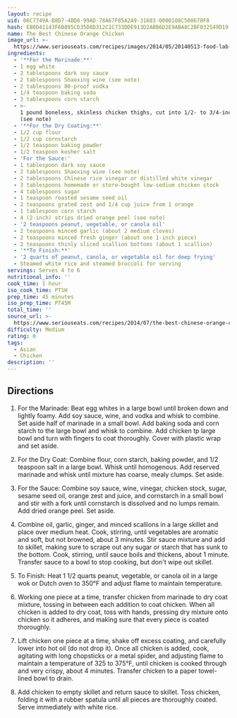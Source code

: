 ```yaml
---
layout: recipe
uid: 06C7749A-B8D7-4BD8-99AD-78A67F85A2A9-31683-0000108C500670F8
hash: EB0D41143F6B895CD35D8D312C1C733DDE913D2ABB6D2E9ABA8C2BF032549D19
name: The Best Chinese Orange Chicken
image_url: >-
  https://www.seriouseats.com/recipes/images/2014/05/20140513-food-lab-orange-chicken-sesame-chicken-12-200x150.jpg
ingredients:
  - '**For the Marinade:**'
  - 1 egg white
  - 2 tablespoons dark soy sauce
  - 2 tablespoons Shaoxing wine (see note)
  - 2 tablespoons 80-proof vodka
  - 1/4 teaspoon baking soda
  - 3 tablespoons corn starch
  - >-
    1 pound boneless, skinless chicken thighs, cut into 1/2- to 3/4-inch chunks
    (see note)
  - '**For the Dry Coating:**'
  - 1/2 cup flour
  - 1/2 cup cornstarch
  - 1/2 teaspoon baking powder
  - 1/2 teaspoon kosher salt
  - 'For the Sauce:'
  - 1 tablespoon dark soy sauce
  - 2 tablespoons Shaoxing wine (see note)
  - 2 tablespoons Chinese rice vinegar or distilled white vinegar
  - 3 tablespoons homemade or store-bought low-sodium chicken stock
  - 4 tablespoons sugar
  - 1 teaspoon roasted sesame seed oil
  - 2 teaspoons grated zest and 1/4 cup juice from 1 orange
  - 1 tablespoon corn starch
  - 4 (2-inch) strips dried orange peel (see note)
  - '2 teaspoons peanut, vegetable, or canola oil'
  - 2 teaspoons minced garlic (about 2 medium cloves)
  - 2 teaspoons minced fresh ginger (about one 1-inch piece)
  - 2 teaspoons thinly sliced scallion bottoms (about 1 scallion)
  - '**To Finish:**'
  - '2 quarts of peanut, canola, or vegetable oil for deep frying'
  - Steamed white rice and steamed broccoli for serving
servings: Serves 4 to 6
nutritional_info: ''
cook_time: 1 hour
iso_cook_time: PT1H
prep_time: 45 minutes
iso_prep_time: PT45M
total_time: ''
source_url: >-
  https://www.seriouseats.com/recipes/2014/07/the-best-chinese-orange-chicken-recipe.html?utm_campaign=later-linkinbio-seriouseats&utm_content=later-7235816&utm_medium=social&utm_source=instagram
difficulty: Medium
rating: 0
tags:
  - Asian
  - Chicken
description: ''
---
```

## Directions

1. For the Marinade: Beat egg whites in a large bowl until broken down and lightly foamy. Add soy sauce, wine, and vodka and whisk to combine. Set aside half of marinade in a small bowl. Add baking soda and corn starch to the large bowl and whisk to combine. Add chicken tp large bowl and turn with fingers to coat thoroughly. Cover with plastic wrap and set aside.

2. For the Dry Coat: Combine flour, corn starch, baking powder, and 1/2 teaspoon salt in a large bowl. Whisk until homogenous. Add reserved marinade and whisk until mixture has coarse, mealy clumps. Set aside.

3. For the Sauce: Combine soy sauce, wine, vinegar, chicken stock, sugar, sesame seed oil, orange zest and juice, and cornstarch in a small bowl and stir with a fork until cornstarch is dissolved and no lumps remain. Add dried orange peel. Set aside.

4. Combine oil, garlic, ginger, and minced scallions in a large skillet and place over medium heat. Cook, stirring, until vegetables are aromatic and soft, but not browned, about 3 minutes. Stir sauce mixture and add to skillet, making sure to scrape out any sugar or starch that has sunk to the bottom. Cook, stirring, until sauce boils and thickens, about 1 minute. Transfer sauce to a bowl to stop cooking, but don't wipe out skillet.

5. To Finish: Heat 1 1/2 quarts peanut, vegetable, or canola oil in a large wok or Dutch oven to 350°F and adjust flame to maintain temperature.

6. Working one piece at a time, transfer chicken from marinade to dry coat mixture, tossing in between each addition to coat chicken. When all chicken is added to dry coat, toss with hands, pressing dry mixture onto chicken so it adheres, and making sure that every piece is coated thoroughly.

7. Lift chicken one piece at a time, shake off excess coating, and carefully lower into hot oil (do not drop it). Once all chicken is added, cook, agitating with long chopsticks or a metal spider, and adjusting flame to maintain a temperature of 325 to 375°F, until chicken is cooked through and very crispy, about 4 minutes. Transfer chicken to a paper towel-lined bowl to drain.

8. Add chicken to empty skillet and return sauce to skillet. Toss chicken, folding it with a rubber spatula until all pieces are thoroughly coated. Serve immediately with white rice.

